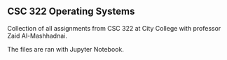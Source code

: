 ## CSC 322 Operating Systems

Collection of all assignments from CSC 322 at City College with professor Zaid Al-Mashhadnai.


The files are ran with Jupyter Notebook.
